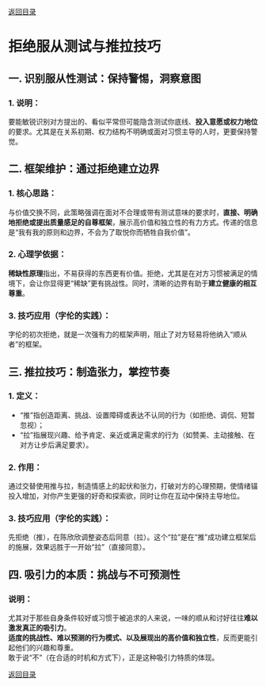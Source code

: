 [返回目录](/README.md)

# 拒绝服从测试与推拉技巧

## 一. 识别服从性测试：保持警惕，洞察意图

### 1. 说明：
要能敏锐识别对方提出的、看似平常但可能隐含测试你底线、**投入意愿或权力地位**的要求。尤其是在关系初期、权力结构不明确或面对习惯主导的人时，更要保持警觉。

## 二. 框架维护：通过拒绝建立边界

### 1. 核心思路：
与价值交换不同，此策略强调在面对不合理或带有测试意味的要求时，**直接、明确地拒绝或提出质量感足的自尊框架**，展示高价值和独立性的有力方式。传递的信息是“我有我的原则和边界，不会为了取悦你而牺牲自我价值”。

### 2. 心理学依据：
**稀缺性原理**指出，不易获得的东西更有价值。拒绝，尤其是在对方习惯被满足的情境下，会让你显得更“稀缺”更有挑战性。同时，清晰的边界有助于**建立健康的相互尊重**。

### 3. 技巧应用（字伦的实践）：
字伦的初次拒绝，就是一次强有力的框架声明，阻止了对方轻易将他纳入“顺从者”的框架。

## 三. 推拉技巧：制造张力，掌控节奏

### 1. 定义：
- “推”指创造距离、挑战、设置障碍或表达不认同的行为（如拒绝、调侃、短暂忽视）；
- “拉”指展现兴趣、给予肯定、亲近或满足需求的行为（如赞美、主动接触、在对方让步后满足要求）。

### 2. 作用：
通过交替使用推与拉，制造情感上的起伏和张力，打破对方的心理预期，使情绪锚投入增加，对你产生更强的好奇和探索欲，同时让你在互动中保持主导地位。

### 3. 技巧应用（字伦的实践）：
先拒绝（推），在陈欣欣调整姿态后同意（拉）。这个“拉”是在“推”成功建立框架后的施展，效果远胜于一开始“拉”（直接同意）。

## 四. 吸引力的本质：挑战与不可预测性

### 说明：
尤其对于那些自身条件较好或习惯于被追求的人来说，一味的顺从和讨好往往**难以激发真正的吸引力**。  
**适度的挑战性、难以预测的行为模式、以及展现出的高价值和独立性**，反而更能引起他们的兴趣和尊重。  
敢于说“不”（在合适的时机和方式下），正是这种吸引力特质的体现。

[返回目录](/README.md)
